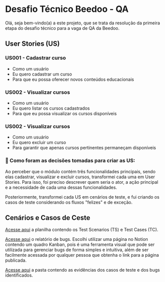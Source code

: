 # Desafio Técnico Beedoo - QA

Olá, seja bem-vindo(a) a este projeto, que se trata da resolução da primeira etapa do desafio técnico para a vaga de QA da Beedoo. 

## User Stories (US)

### US001 - Cadastrar curso

- Como um usuário
- Eu quero cadastrar um curso
- Para que eu possa oferecer novos conteúdos educacionais

### US002 - Visualizar cursos

- Como um usuário
- Eu quero listar os cursos cadastrados
- Para que eu possa visualizar os cursos disponíveis

### US002 - Visualizar cursos

- Como um usuário
- Eu quero excluir um curso
- Para garantir que apenas cursos pertinentes permaneçam disponíveis

### 💭 Como foram as decisões tomadas para criar as US:

Ao perceber que o módulo contém três funcionalidades principais, sendo elas cadastrar, visualizar e excluir cursos, transformei cada uma em User Stories. Para isso, foi preciso descrever quem seria o ator, a ação principal e a necessidade de cada uma dessas funcionalidades.

Posteriormente, transformei cada US em cenários de teste, e fui criando os casos de teste considerando os fluxos "felizes" e de exceção.

## Cenários e Casos de Ceste

[Acesse aqui](https://docs.google.com/spreadsheets/d/1d9eZ7tFTLzmjC4njwXuh0usJ-cKBUanejOAcnsRTtbk/edit?usp=sharing) a planilha contendo os Test Scenarios (TS) e Test Cases (TC).

[Acesse aqui](https://docs.google.com/spreadsheets/d/1P6_Hq8a6ELBsKZgLLDOYpD_bpEMHf3oa5_37FTJLYXg/edit?usp=sharing) o relatório de bugs. Escolhi utilizar uma página no Notion contendo um quadro Kanban, pois é uma ferramenta visual que pode ser utilizada para gerenciar bugs de forma simples e intuitiva, além de ser facilmente acessada por qualquer pessoa que obtenha o link para a página publicada.

[Acesse aqui](https://drive.google.com/drive/folders/1Oa5jNBzCQys47YIOviAWPol6exgLj9ma?usp=sharing) a pasta contendo as evidências dos casos de teste e dos bugs identificados.
